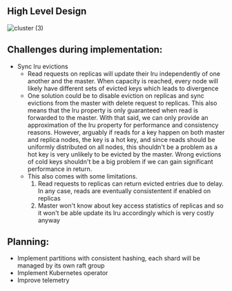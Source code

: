 ## High Level Design

![cluster (3)](https://github.com/user-attachments/assets/1fc31bcf-e0de-4877-8242-67db5cc2aa0e)


## Challenges during implementation:
- Sync lru evictions
  + Read requests on replicas will update their lru independently of one another and the master. When capacity is reached, every node will likely have different sets of evicted keys which leads to divergence
  + One solution could be to disable eviction on replicas and sync evictions from the master with delete request to replicas. This also means that the lru property is only guaranteed when read is forwarded to the master. With that said, we can only provide an approximation of the lru property for performance and consistency reasons. However, arguably if reads for a key happen on both master and replica nodes, the key is a hot key, and since reads should be uniformly distributed on all nodes, this shouldn't be a problem as a hot key is very unlikely to be evicted by the master. Wrong evictions of cold keys shouldn't be a big problem if we can gain significant performance in return.
  + This also comes with some limitations.
    1. Read requests to replicas can return evicted entries due to delay. In any case, reads are eventually consistentent if enabled on replicas
    2. Master won't know about key access statistics of replicas and so it won't be able update its lru accordingly which is very costly anyway


## Planning:
- Implement partitions with consistent hashing, each shard will be managed by its own raft group
- Implement Kubernetes operator
- Improve telemetry


  
